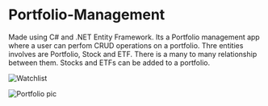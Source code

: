 # Portfolio-Management
Made using C# and .NET Entity Framework. Its a Portfolio management app where a user can perfom CRUD operations on a portfolio. Thre entities involves are Portfolio, Stock and ETF. There is a many to many relationship between them. Stocks and ETFs can be added to a portfolio.  

![Watchlist](https://github.com/pranay-24/Portfolio-Management/assets/98065802/499323b4-ca31-4ba0-be02-5753b19224b2)

![Portfolio pic](https://github.com/pranay-24/Portfolio-Management/assets/98065802/0c9d43a0-cdf8-4acf-b231-1045dc8254e1)
